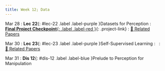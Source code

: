 ```yaml
---
title: Week 12; Data
---
```


Mar 28
: **Lec 22**{: #lec-22 .label .label-purple }Datasets for Perception
: [**Final Project Checkpoint**{: .label .label-red }](/projects/#final-project){: .project-link}
  : [📃 Related Papers](/papers/#datasets)

Mar 30 
: **Lec 23**{: #lec-23 .label .label-purple }Self-Supervised Learning
: &nbsp;
  : [📃 Related Papers](/papers/#self-supervised-learning)

Mar 31
: **Dis 12**{: #dis-12 .label .label-blue }Prelude to Perception for Manipulation
